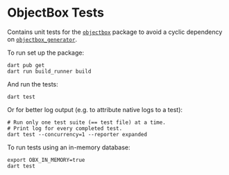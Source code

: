 # ObjectBox Tests

Contains unit tests for the [`objectbox`](../objectbox) package to avoid a cyclic dependency on
[`objectbox_generator`](../generator).

To run set up the package:
```
dart pub get
dart run build_runner build
```

And run the tests:
```
dart test
```

Or for better log output (e.g. to attribute native logs to a test):
```
# Run only one test suite (== test file) at a time.
# Print log for every completed test.
dart test --concurrency=1 --reporter expanded
```

To run tests using an in-memory database:
```
export OBX_IN_MEMORY=true
dart test
```
